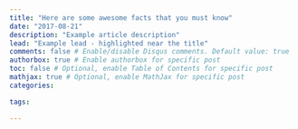 ```yaml
---
title: "Here are some awesome facts that you must know"
date: "2017-08-21"
description: "Example article description"
lead: "Example lead - highlighted near the title"
comments: false # Enable/disable Disqus comments. Default value: true
authorbox: true # Enable authorbox for specific post
toc: false # Optional, enable Table of Contents for specific post
mathjax: true # Optional, enable MathJax for specific post
categories:

tags:

---
```

